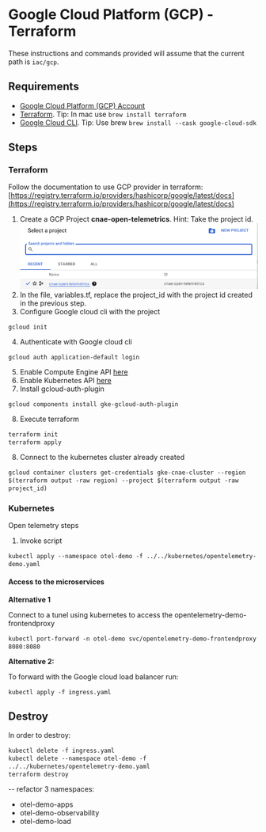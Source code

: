# Google Cloud Platform (GCP) - Terraform

These instructions and commands provided will assume that the current path is `iac/gcp`.

## Requirements

- [Google Cloud Platform (GCP) Account](https://cloud.google.com/)
- [Terraform](https://developer.hashicorp.com/terraform/tutorials/gcp-get-started/install-cli?in=terraform%2Fgcp-get-started). Tip: In mac use `brew install terraform`
- [Google Cloud CLI](https://cloud.google.com/sdk/docs/install). Tip: Use brew `brew install --cask google-cloud-sdk`

## Steps

### Terraform

Follow the documentation to use GCP provider in terraform: [https://registry.terraform.io/providers/hashicorp/google/latest/docs](https://registry.terraform.io/providers/hashicorp/google/latest/docs)

1. Create a GCP Project **cnae-open-telemetrics**. Hint: Take the project id.
![GCP Projects](../.docs/images/gcp_projects.png)
2. In the file, variables.tf, replace the project_id with the project id created in the previous step.
3. Configure Google cloud cli with the project
```shell
gcloud init
```
4. Authenticate with Google cloud cli
```shell
gcloud auth application-default login
```
5. Enable Compute Engine API [here](https://console.cloud.google.com/apis/library/compute.googleapis.com?project=cnae-open-telemetrics)
6. Enable Kubernetes API [here](https://console.cloud.google.com/apis/library/container.googleapis.com?project=cnae-open-telemetrics)
7. Install gcloud-auth-plugin
```shell
gcloud components install gke-gcloud-auth-plugin
```
8. Execute terraform
```shell
terraform init
terraform apply
```
8. Connect to the kubernetes cluster already created
```shell
gcloud container clusters get-credentials gke-cnae-cluster --region $(terraform output -raw region) --project $(terraform output -raw project_id)
```

### Kubernetes

Open telemetry steps

1. Invoke script
```shell
kubectl apply --namespace otel-demo -f ../../kubernetes/opentelemetry-demo.yaml
```

#### Access to the microservices

**Alternative 1**

Connect to a tunel using kubernetes to access the opentelemetry-demo-frontendproxy

```shell
kubectl port-forward -n otel-demo svc/opentelemetry-demo-frontendproxy 8080:8080
```

**Alternative 2:**

To forward with the Google cloud load balancer run:

```shell
kubectl apply -f ingress.yaml
```

## Destroy

In order to destroy:

```shell
kubectl delete -f ingress.yaml
kubectl delete --namespace otel-demo -f ../../kubernetes/opentelemetry-demo.yaml
terraform destroy
```

-- refactor
3 namespaces: 
- otel-demo-apps
- otel-demo-observability
- otel-demo-load